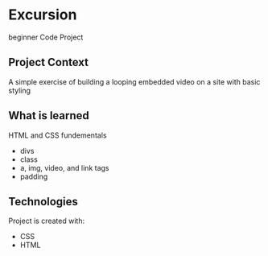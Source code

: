 # Excursion
beginner Code Project

## Project Context
A simple exercise of building a looping embedded video on a site with basic styling

## What is learned
HTML and CSS fundementals
* divs
* class
* a, img, video, and link tags
* padding
	
## Technologies
Project is created with:
* CSS
* HTML
